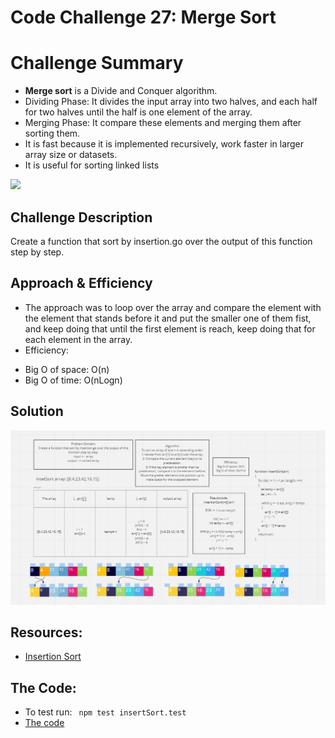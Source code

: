 # Code Challenge 27: Merge Sort
# Challenge Summary
* **Merge sort** is a Divide and Conquer algorithm.
* Dividing Phase: It divides the input array into two halves, and each half for two halves until the half is one element of the array.
* Merging Phase: It compare these elements and merging them after sorting them.
* It is fast because it is implemented recursively, work faster in larger array size or datasets.
* It is useful for sorting linked lists

![](https://media.geeksforgeeks.org/wp-content/cdn-uploads/Merge-Sort-Tutorial.png)

## Challenge Description
Create a function that sort by insertion.go over the output of this function step by step.

## Approach & Efficiency
* The approach was to loop over the array and compare the element with the element that stands before it and put the smaller one of them fist, and keep doing that until the first element is reach, keep doing that for each element in the array.
* Efficiency:
 - Big O of space: O(n) 
 - Big O of time: O(nLogn) 

## Solution

![](assets/../../assets/insertionSort/insertionSort.png)

## Resources:
* [Insertion Sort](https://www.geeksforgeeks.org/insertion-sort/)

## The Code:
* To test run: ` npm test insertSort.test`
* [The code](../selectionSort/selectionSort.js)